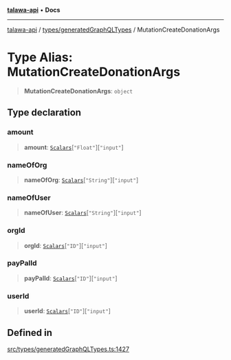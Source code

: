 [**talawa-api**](../../../README.md) • **Docs**

***

[talawa-api](../../../modules.md) / [types/generatedGraphQLTypes](../README.md) / MutationCreateDonationArgs

# Type Alias: MutationCreateDonationArgs

> **MutationCreateDonationArgs**: `object`

## Type declaration

### amount

> **amount**: [`Scalars`](Scalars.md)\[`"Float"`\]\[`"input"`\]

### nameOfOrg

> **nameOfOrg**: [`Scalars`](Scalars.md)\[`"String"`\]\[`"input"`\]

### nameOfUser

> **nameOfUser**: [`Scalars`](Scalars.md)\[`"String"`\]\[`"input"`\]

### orgId

> **orgId**: [`Scalars`](Scalars.md)\[`"ID"`\]\[`"input"`\]

### payPalId

> **payPalId**: [`Scalars`](Scalars.md)\[`"ID"`\]\[`"input"`\]

### userId

> **userId**: [`Scalars`](Scalars.md)\[`"ID"`\]\[`"input"`\]

## Defined in

[src/types/generatedGraphQLTypes.ts:1427](https://github.com/PalisadoesFoundation/talawa-api/blob/fe65d855b3d1e3e4af621340e7e8bfa0325634c1/src/types/generatedGraphQLTypes.ts#L1427)
